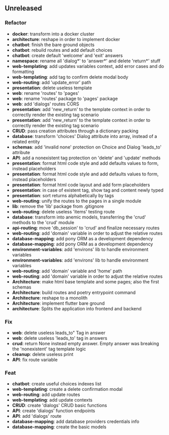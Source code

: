 ## Unreleased

### Refactor

- **docker**: transform into a docker cluster
- **architecture**: reshape in order to implement docker
- **chatbot**: finish the bare ground objects
- **chatbot**: rebuild routes and add default choices
- **chatbot**: create default 'welcome' and 'exit' answers
- **namespace**: rename all 'dialog*' to 'answer*' and delete 'return*' stuff
- **web-templating**: add updates variables context, add error cases and do formatting
- **web-templating**: add tag to confirm delete modal body
- **web-routing**: add 'update_error' path
- **presentation**: delete useless template
- **web**: rename 'routes' to 'pages'
- **web**: rename 'routes' package to 'pages' package
- **web**: add 'dialogs' routes CORS
- **presentation**: add 'new_return' to the template context in order to correctly render the existing tag scenario
- **presentation**: add 'new_return' to the template context in order to correctly render the existing tag scenario
- **CRUD**: pass creation attributes through a dictionary packing
- **database**: transform 'choices' Dialog attribute into array, instead of a related entity
- **schemas**: add 'invalid none' protection on Choice and Dialog 'leads_to' attribute
- **API**: add a nonexistent tag protection on 'delete' and 'update' methods
- **presentation**: format html code style and add defaults values to form, instead placeholders
- **presentation**: format html code style and add defaults values to form, instead placeholders
- **presentation**: format html code layout and add form placeholders
- **presentation**: in case of existent tag, show tag and content newly typed
- **presentation**: sort returns alphabetically by tags
- **web-routing**: unify the routes to the pages in a single module
- **lib**: remove the 'lib' package from .gitignore
- **web-routing**: delete useless 'items' testing route
- **database**: transform into anemic models, transferring the 'crud' methods to the 'crud' module
- **api-routing**: move 'db_session' to 'crud' and finalize necessary routes
- **web-routing**: add 'domain' variable in order to adjust the relative routes
- **database-mapping**: add pony ORM as a development dependency
- **database-mapping**: add pony ORM as a development dependency
- **environment-variables**: add 'environs' lib to handle environment variables
- **environment-variables**: add 'environs' lib to handle environment variables
- **web-routing**: add 'domain' variable and 'home' path
- **web-routing**: add 'domain' variable in order to adjust the relative routes
- **Architecture**: make html base template and some pages; also the first schemas
- **Architecture**: build routes and poetry entrypoint command
- **Architecture**: reshape to a monolith
- **Architecture**: implement flutter bare ground
- **architecture**: Splits the application into frontend and backend

### Fix

- **web**: delete useless leads_to" Tag in answer
- **web**: delete useless 'leads_to' tag in answers
- **crud**: return None instead empty answer. Empty answer was breaking the 'nonexistent' tag template logic
- **cleanup**: delete useless print
- **API**: fix route variable

### Feat

- **chatbot**: create useful choices indexes list
- **web-templating**: create a delete confirmation modal
- **web-routing**: add update routes
- **web-templating**: add update contexts
- **CRUD**: create 'dialogs' CRUD basic functions
- **API**: create 'dialogs' function endpoints
- **API**: add 'dialogs' route
- **database-mapping**: add database providers credentials info
- **database-mapping**: create the basic models
